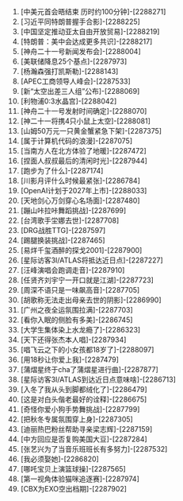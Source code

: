 
1. [中美元首会晤结束 历时约100分钟]-[2288271]
1. [习近平同特朗普握手合影]-[2288225]
1. [中国坚定推动亚太自由开放贸易]-[2288219]
1. [特朗普：美中会达成更多共识]-[2288217]
1. [神舟二十一号新闻发布会]-[2288004]
1. [美联储降息25个基点]-[2287973]
1. [杨瀚森强打凯斯勒]-[2288143]
1. [APEC工商领导人峰会]-[2287533]
1. [新“太空出差三人组”公布]-[2288069]
1. [利物浦0:3水晶宫]-[2288042]
1. [神舟二十一号发射时间确定]-[2288070]
1. [神二十一将携4只小鼠上太空]-[2288081]
1. [山姆50万元一只黄金蟹紧急下架]-[2287375]
1. [属于计算机代码的浪漫]-[2287075]
1. [当南方人在北方体验了地暖]-[2287472]
1. [捏面人叔叔最后的清闲时光]-[2287944]
1. [跑步为了什么]-[2287174]
1. [川影月评什么时候最紧张]-[2286784]
1. [OpenAI计划于2027年上市]-[2288033]
1. [天地剑心万剑穿心名场面]-[2287480]
1. [蹦山咔拉咔舞蹈挑战]-[2287699]
1. [台湾歌手坣娜去世]-[2287708]
1. [DRG战胜TTG]-[2287597]
1. [踢腿换装挑战]-[2287465]
1. [易烊千玺酒醉的探戈2001]-[2287900]
1. [星际访客3I/ATLAS将抵达近日点]-[2287227]
1. [汪峰演唱会跑调走音]-[2287910]
1. [任贤齐刘宇宁一开口就是江湖]-[2287723]
1. [周深不语只是一味飙高音]-[2287705]
1. [胡歌称无法走出母亲去世的阴影]-[2286990]
1. [广州之夜全运氛围拉满]-[2287703]
1. [看你入眠的侧脸有多美]-[2286745]
1. [大学生集体染上水龙瘾了]-[2286323]
1. [天下还得张杰本人唱]-[2287934]
1. [唱飞云之下的小女孩都18岁了]-[2288097]
1. [用18秒让你爱上我]-[2287479]
1. [蒲熠星终于cha了蒲熠星进行曲]-[2287877]
1. [星际访客3I/ATLAS到达近日点意味啥]-[2286713]
1. [入冬了我从头到脚都绒化了]-[2286479]
1. [这是对白头偕老最好的诠释]-[2286675]
1. [奇怪你爱小狗手势舞挑战]-[2287799]
1. [把秋冬专属氛围穿上身]-[2287305]
1. [迪丽热巴粉丝帮助寻亲梁志辉]-[2287159]
1. [中方回应是否复购美国大豆]-[2287284]
1. [张艺兴为了当音乐班班长有多努力]-[2287532]
1. [我必须娶她]-[2286820]
1. [哪吒宝贝上演篮球操]-[2287565]
1. [第一视角体验猫咪追逐赛]-[2287974]
1. [CBX为EXO空出档期]-[2287902]